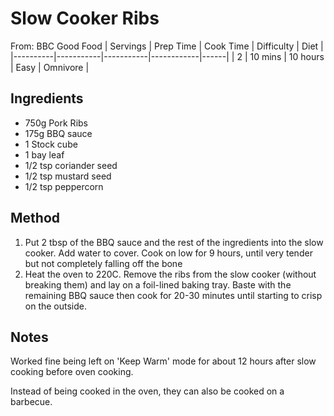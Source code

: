 # Slow Cooker Ribs
From: BBC Good Food
| Servings | Prep Time | Cook Time | Difficulty | Diet | 
|----------|-----------|-----------|------------|------|
| 2 | 10 mins | 10 hours | Easy | Omnivore |

## Ingredients
* 750g Pork Ribs
* 175g BBQ sauce
* 1 Stock cube
* 1 bay leaf
* 1/2 tsp coriander seed
* 1/2 tsp mustard seed
* 1/2 tsp peppercorn

## Method
1. Put 2 tbsp of the BBQ sauce and the rest of the ingredients into the slow cooker. Add water to cover. Cook on low for 9 hours, until very tender but not completely falling off the bone
2. Heat the oven to 220C. Remove the ribs from the slow cooker (without breaking them) and lay on a foil-lined baking tray. Baste with the remaining BBQ sauce then cook for 20-30 minutes until starting to crisp on the outside. 

## Notes
Worked fine being left on 'Keep Warm' mode for about 12 hours after slow cooking before oven cooking.

Instead of being cooked in the oven, they can also be cooked on a barbecue. 